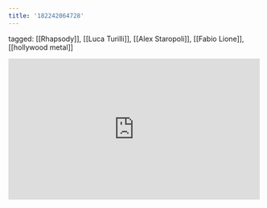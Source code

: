 ```yaml
---
title: '182242064728'
---
```

tagged: [[Rhapsody]], [[Luca Turilli]], [[Alex Staropoli]], [[Fabio Lione]], [[hollywood metal]]
<iframe allow="accelerometer; autoplay; clipboard-write; encrypted-media; gyroscope; picture-in-picture" allowfullscreen="" frameborder="0" height="281" id="youtube_iframe" src="https://www.youtube.com/embed/Q0UT_ybRzPk?feature=oembed&amp;enablejsapi=1&amp;origin=https://safe.txmblr.com&amp;wmode=opaque" width="500"></iframe>